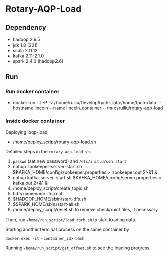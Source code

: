 # Rotary-AQP-Load #

## Dependency ##

+ hadoop 2.6.5
+ jdk 1.8 (301)
+ scala 2.11.12
+ kafka 2.11-2.1.0
+ spark 2.4.0 (hadoop2.6)

## Run ##

### Run docker container ### 

+ docker run -it -P -v /home/ruiliu/Develop/tpch-data:/home/tpch-data --hostname lincoln --name lincoln_container --rm csruiliu/rotary-aqp-load 

### Inside docker container ### 

Deploying ioqp-load

+ /home/deploy_script/rotary-aqp-load.sh

Detailed steps in the `rotary-aqp-load.sh`:

1. `passwd` (set new password) and `/etc/init.d/ssh start`
2. nohup zookeeper-server-start.sh $KAFKA_HOME/config/zookeeper.properties > zookeeper.out 2>&1 &
3. nohup kafka-server-start.sh $KAFKA_HOME/config/server.properties > kafka.out 2>&1 &
4. /home/deploy_script/create_topic.sh
5. hdfs namenode -format
6. $HADOOP_HOME/sbin/start-dfs.sh
7. $SPARK_HOME/sbin/start-all.sh
8. /home/deploy_script/reset.sh to remove checkpoint files, if necessary

Then, run `/home/run_script/load_tpch.sh` to start loading data.

Starting another terminal process on the same container by

```
docker exec -it <container_id> bash
```

Running `/home/run_script/get_offset.sh` to see the loading progress 
